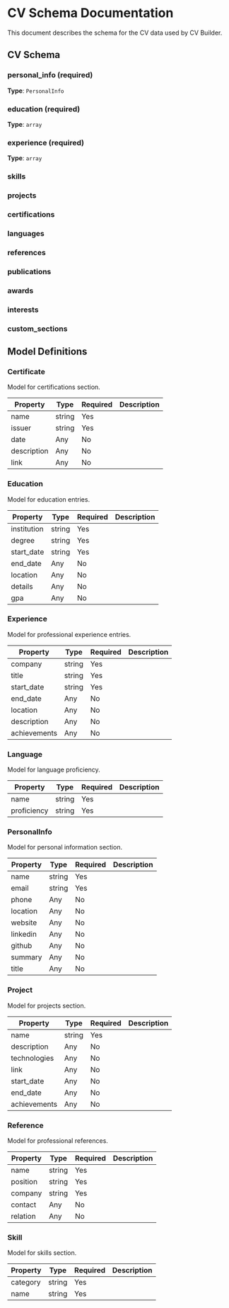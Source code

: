 # CV Schema Documentation

This document describes the schema for the CV data used by CV Builder.

## CV Schema

### personal_info (required)

**Type**: `PersonalInfo`

### education (required)

**Type**: `array`

### experience (required)

**Type**: `array`

### skills

### projects

### certifications

### languages

### references

### publications

### awards

### interests

### custom_sections


## Model Definitions

### Certificate

Model for certifications section.

| Property | Type | Required | Description |
|----------|------|----------|-------------|
| name | string | Yes |  |
| issuer | string | Yes |  |
| date | Any | No |  |
| description | Any | No |  |
| link | Any | No |  |

### Education

Model for education entries.

| Property | Type | Required | Description |
|----------|------|----------|-------------|
| institution | string | Yes |  |
| degree | string | Yes |  |
| start_date | string | Yes |  |
| end_date | Any | No |  |
| location | Any | No |  |
| details | Any | No |  |
| gpa | Any | No |  |

### Experience

Model for professional experience entries.

| Property | Type | Required | Description |
|----------|------|----------|-------------|
| company | string | Yes |  |
| title | string | Yes |  |
| start_date | string | Yes |  |
| end_date | Any | No |  |
| location | Any | No |  |
| description | Any | No |  |
| achievements | Any | No |  |

### Language

Model for language proficiency.

| Property | Type | Required | Description |
|----------|------|----------|-------------|
| name | string | Yes |  |
| proficiency | string | Yes |  |

### PersonalInfo

Model for personal information section.

| Property | Type | Required | Description |
|----------|------|----------|-------------|
| name | string | Yes |  |
| email | string | Yes |  |
| phone | Any | No |  |
| location | Any | No |  |
| website | Any | No |  |
| linkedin | Any | No |  |
| github | Any | No |  |
| summary | Any | No |  |
| title | Any | No |  |

### Project

Model for projects section.

| Property | Type | Required | Description |
|----------|------|----------|-------------|
| name | string | Yes |  |
| description | Any | No |  |
| technologies | Any | No |  |
| link | Any | No |  |
| start_date | Any | No |  |
| end_date | Any | No |  |
| achievements | Any | No |  |

### Reference

Model for professional references.

| Property | Type | Required | Description |
|----------|------|----------|-------------|
| name | string | Yes |  |
| position | string | Yes |  |
| company | string | Yes |  |
| contact | Any | No |  |
| relation | Any | No |  |

### Skill

Model for skills section.

| Property | Type | Required | Description |
|----------|------|----------|-------------|
| category | string | Yes |  |
| name | string | Yes |  |

